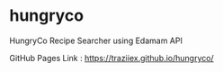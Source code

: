 # hungryco
HungryCo Recipe Searcher using Edamam API

GitHub Pages Link : https://traziiex.github.io/hungryco/
